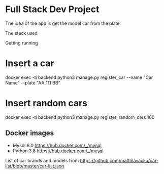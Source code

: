 # Full Stack Dev Project
The idea of the app is get the model car from the plate.

The stack used


Getting running


# Insert a car 
docker exec -ti backend python3 manage.py register_car --name "Car Name" --plate "AA 111 BB"
# Insert random cars
docker exec -ti backend python3 manage.py register_random_cars 100


## Docker images
- Mysql:8.0 https://hub.docker.com/_/mysql
- Python:3.8 https://hub.docker.com/_/mysql



List of car brands and models from https://github.com/matthlavacka/car-list/blob/master/car-list.json